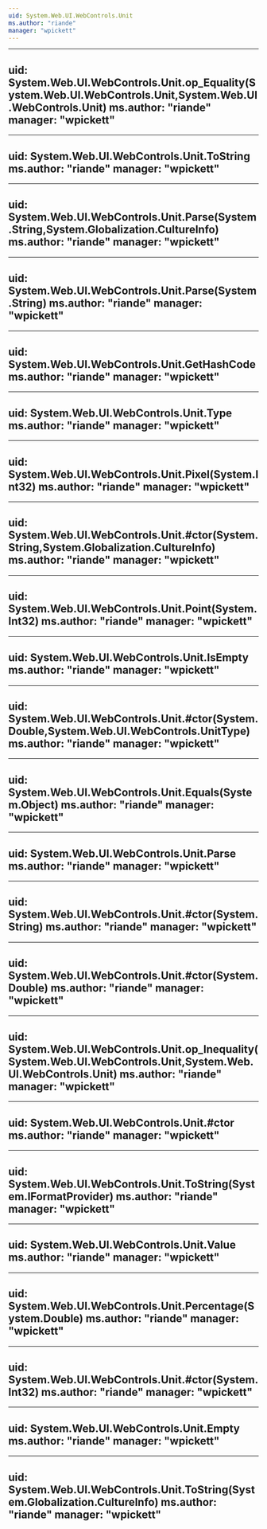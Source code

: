 ```yaml
---
uid: System.Web.UI.WebControls.Unit
ms.author: "riande"
manager: "wpickett"
---
```


---
uid: System.Web.UI.WebControls.Unit.op_Equality(System.Web.UI.WebControls.Unit,System.Web.UI.WebControls.Unit)
ms.author: "riande"
manager: "wpickett"
---

---
uid: System.Web.UI.WebControls.Unit.ToString
ms.author: "riande"
manager: "wpickett"
---

---
uid: System.Web.UI.WebControls.Unit.Parse(System.String,System.Globalization.CultureInfo)
ms.author: "riande"
manager: "wpickett"
---

---
uid: System.Web.UI.WebControls.Unit.Parse(System.String)
ms.author: "riande"
manager: "wpickett"
---

---
uid: System.Web.UI.WebControls.Unit.GetHashCode
ms.author: "riande"
manager: "wpickett"
---

---
uid: System.Web.UI.WebControls.Unit.Type
ms.author: "riande"
manager: "wpickett"
---

---
uid: System.Web.UI.WebControls.Unit.Pixel(System.Int32)
ms.author: "riande"
manager: "wpickett"
---

---
uid: System.Web.UI.WebControls.Unit.#ctor(System.String,System.Globalization.CultureInfo)
ms.author: "riande"
manager: "wpickett"
---

---
uid: System.Web.UI.WebControls.Unit.Point(System.Int32)
ms.author: "riande"
manager: "wpickett"
---

---
uid: System.Web.UI.WebControls.Unit.IsEmpty
ms.author: "riande"
manager: "wpickett"
---

---
uid: System.Web.UI.WebControls.Unit.#ctor(System.Double,System.Web.UI.WebControls.UnitType)
ms.author: "riande"
manager: "wpickett"
---

---
uid: System.Web.UI.WebControls.Unit.Equals(System.Object)
ms.author: "riande"
manager: "wpickett"
---

---
uid: System.Web.UI.WebControls.Unit.Parse
ms.author: "riande"
manager: "wpickett"
---

---
uid: System.Web.UI.WebControls.Unit.#ctor(System.String)
ms.author: "riande"
manager: "wpickett"
---

---
uid: System.Web.UI.WebControls.Unit.#ctor(System.Double)
ms.author: "riande"
manager: "wpickett"
---

---
uid: System.Web.UI.WebControls.Unit.op_Inequality(System.Web.UI.WebControls.Unit,System.Web.UI.WebControls.Unit)
ms.author: "riande"
manager: "wpickett"
---

---
uid: System.Web.UI.WebControls.Unit.#ctor
ms.author: "riande"
manager: "wpickett"
---

---
uid: System.Web.UI.WebControls.Unit.ToString(System.IFormatProvider)
ms.author: "riande"
manager: "wpickett"
---

---
uid: System.Web.UI.WebControls.Unit.Value
ms.author: "riande"
manager: "wpickett"
---

---
uid: System.Web.UI.WebControls.Unit.Percentage(System.Double)
ms.author: "riande"
manager: "wpickett"
---

---
uid: System.Web.UI.WebControls.Unit.#ctor(System.Int32)
ms.author: "riande"
manager: "wpickett"
---

---
uid: System.Web.UI.WebControls.Unit.Empty
ms.author: "riande"
manager: "wpickett"
---

---
uid: System.Web.UI.WebControls.Unit.ToString(System.Globalization.CultureInfo)
ms.author: "riande"
manager: "wpickett"
---
